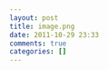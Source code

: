 ```yaml
---
layout: post
title: image.png
date: 2011-10-29 23:33
comments: true
categories: []
---
```


